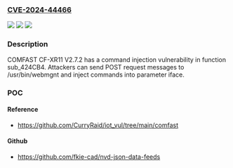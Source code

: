 ### [CVE-2024-44466](https://cve.mitre.org/cgi-bin/cvename.cgi?name=CVE-2024-44466)
![](https://img.shields.io/static/v1?label=Product&message=n%2Fa&color=blue)
![](https://img.shields.io/static/v1?label=Version&message=n%2Fa&color=blue)
![](https://img.shields.io/static/v1?label=Vulnerability&message=n%2Fa&color=brighgreen)

### Description

COMFAST CF-XR11 V2.7.2 has a command injection vulnerability in function sub_424CB4. Attackers can send POST request messages to /usr/bin/webmgnt and inject commands into parameter iface.

### POC

#### Reference
- https://github.com/CurryRaid/iot_vul/tree/main/comfast

#### Github
- https://github.com/fkie-cad/nvd-json-data-feeds

